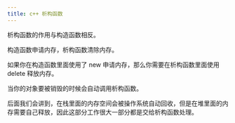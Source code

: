 ```yaml
---
title: c++ 析构函数
---
```


析构函数的作用与构造函数相反。

构造函数申请内存，析构函数清除内存。

如果你在构造函数里面使用了 new 申请内存，那么你需要在析构函数里面使用 delete 释放内存。

当你的对象要被销毁的时候会自动调用析构函数。

后面我们会讲到，在栈里面的内存空间会被操作系统自动回收，但是在堆里面的内存需要自己释放，因此这部分工作很大一部分都是交给析构函数处理。